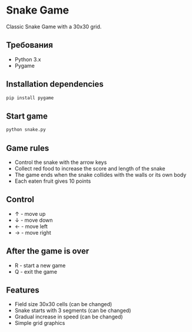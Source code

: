 # Snake Game

Classic Snake Game with a 30x30 grid.

## Требования

- Python 3.x
- Pygame

## Installation dependencies

```bash
pip install pygame
```

## Start game

```bash
python snake.py
```

## Game rules

- Control the snake with the arrow keys
- Collect red food to increase the score and length of the snake
- The game ends when the snake collides with the walls or its own body
- Each eaten fruit gives 10 points

## Control

- ↑ - move up
- ↓ - move down
- ← - move left
- → - move right

## After the game is over

- R - start a new game
- Q - exit the game

## Features

- Field size 30x30 cells (can be changed)
- Snake starts with 3 segments (can be changed)
- Gradual increase in speed (can be changed)
- Simple grid graphics
